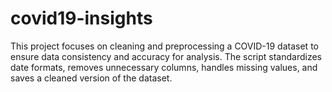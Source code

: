 # covid19-insights
This project focuses on cleaning and preprocessing a COVID-19 dataset to ensure data consistency and accuracy for analysis. The script standardizes date formats, removes unnecessary columns, handles missing values, and saves a cleaned version of the dataset.
